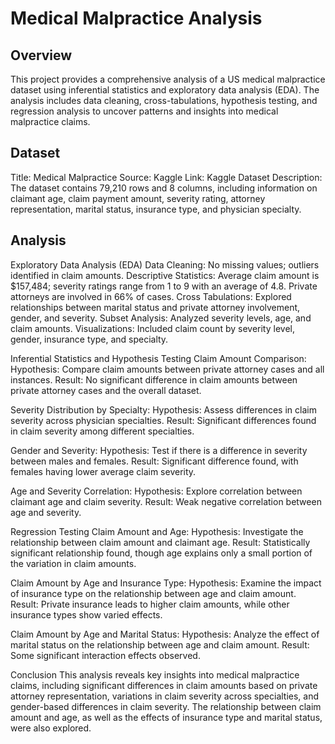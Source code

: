 # Medical Malpractice Analysis

## Overview
This project provides a comprehensive analysis of a US medical malpractice dataset using inferential statistics and exploratory data analysis (EDA). The analysis includes data cleaning, cross-tabulations, hypothesis testing, and regression analysis to uncover patterns and insights into medical malpractice claims.

## Dataset
Title: Medical Malpractice
Source: Kaggle
Link: Kaggle Dataset
Description: The dataset contains 79,210 rows and 8 columns, including information on claimant age, claim payment amount, severity rating, attorney representation, marital status, insurance type, and physician specialty.

## Analysis
Exploratory Data Analysis (EDA)
Data Cleaning: No missing values; outliers identified in claim amounts.
Descriptive Statistics: Average claim amount is $157,484; severity ratings range from 1 to 9 with an average of 4.8. Private attorneys are involved in 66% of cases.
Cross Tabulations: Explored relationships between marital status and private attorney involvement, gender, and severity.
Subset Analysis: Analyzed severity levels, age, and claim amounts.
Visualizations: Included claim count by severity level, gender, insurance type, and specialty.

Inferential Statistics and Hypothesis Testing
Claim Amount Comparison:
Hypothesis: Compare claim amounts between private attorney cases and all instances.
Result: No significant difference in claim amounts between private attorney cases and the overall dataset.

Severity Distribution by Specialty:
Hypothesis: Assess differences in claim severity across physician specialties.
Result: Significant differences found in claim severity among different specialties.

Gender and Severity:
Hypothesis: Test if there is a difference in severity between males and females.
Result: Significant difference found, with females having lower average claim severity.

Age and Severity Correlation:
Hypothesis: Explore correlation between claimant age and claim severity.
Result: Weak negative correlation between age and severity.

Regression Testing
Claim Amount and Age:
Hypothesis: Investigate the relationship between claim amount and claimant age.
Result: Statistically significant relationship found, though age explains only a small portion of the variation in claim amounts.

Claim Amount by Age and Insurance Type:
Hypothesis: Examine the impact of insurance type on the relationship between age and claim amount.
Result: Private insurance leads to higher claim amounts, while other insurance types show varied effects.

Claim Amount by Age and Marital Status:
Hypothesis: Analyze the effect of marital status on the relationship between age and claim amount.
Result: Some significant interaction effects observed.

Conclusion
This analysis reveals key insights into medical malpractice claims, including significant differences in claim amounts based on private attorney representation, variations in claim severity across specialties, and gender-based differences in claim severity. The relationship between claim amount and age, as well as the effects of insurance type and marital status, were also explored.
